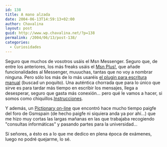 ```yaml
---
id: 138
title: A mano alzada
date: 2004-06-13T14:59:13+02:00
author: Chavalina
layout: post
guid: http://www.wp.chavalina.net/?p=138
permalink: /2004/06/13/post-138/
categories:
  - Curiosidades
---
```

Seguro que muchos de vosotros usáis el Msn Messenger. Seguro que, de entre los anteriores, los más freaks usáis el <a href="http://www.msgplus.net/index.php" target="_blank">Msn Plus!</a>, que añade funcionalidades al Messenger, muuuchas, tantas que no voy a nombrar ninguna. Pero sólo los más de lo más usaréis <a href="http://www.mess.be/" target="_blank">el plugin para escritura manual</a> (buscad un poquito). Una auténtica chorrada que para lo único que sirve es para tardar más tiempo en escribir los mensajes, llega a desesperar, seguro que gasta más conexión… pero qué le vamos a hacer, si somos como chiquillos.<a href="http://msgplus.mybboard.com/showthread.php?tid=22276" target="_blank">Instrucciones</a>.

Y además, un <a href="http://www.isketch.net/" target="_blank">Pictionary on-line</a> que encontró hace mucho tiempo <span class="alguien">paigfe</span> del foro de Gsmspain (de hecho <span class="alguien">paigfe</span> ni siquiera anda ya por ahí…) que me hizo muy cortas las largas mañanas en las que trabajaba recogiendo "consultas informáticas" y pasando partes para la universidad…

Sí señores, a ésto es a lo que me dedico en plena época de exámenes, luego no podré quejarme, lo sé.